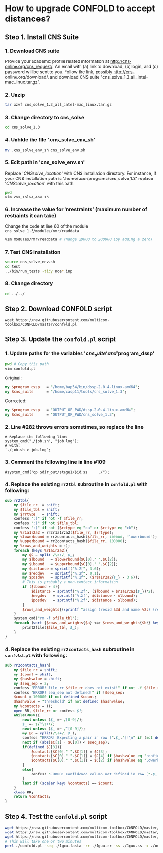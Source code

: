 # How to upgrade CONFOLD to accept distances?

## Step 1. Install CNS Suite

### 1. Download CNS suite   
Provide your academic profile related information at http://cns-online.org/cns_request/. An email with (a) link to download, (b) login, and (c) password will be sent to you. Follow the link, possibly http://cns-online.org/download/, and download CNS suite "cns_solve_1.3_all_intel-mac_linux.tar.gz".
### 2. Unzip  
```bash
tar xzvf cns_solve_1.3_all_intel-mac_linux.tar.gz
```
### 3. Change directory to cns_solve  
```bash
cd cns_solve_1.3
```
### 4. Unhide the file '.cns_solve_env_sh'  
```bash
mv .cns_solve_env_sh cns_solve_env.sh
```
### 5. Edit path in 'cns_solve_env.sh'  
Replace '_CNSsolve_location_' with CNS installation directory. For instance, if your CNS installation path is '/home/user/programs/cns_solve_1.3' replace '_CNSsolve_location_' with this path
```bash
pwd
vim cns_solve_env.sh
```
### 6. Increase the value for ‘nrestraints’ (maximum number of restraints it can take)
Change the code at line 60 of the module `cns_solve_1.3/modules/nmr/readdata`
```bash
vim modules/nmr/readdata # change 20000 to 200000 (by adding a zero)
```
### 7. Test CNS installation  
```bash
source cns_solve_env.sh
cd test 
../bin/run_tests -tidy noe*.inp
```
### 8. Change directory  
```bash
cd ../../
```

## Step 2. Download CONFOLD script

```
wget https://raw.githubusercontent.com/multicom-toolbox/CONFOLD/master/confold.pl
```

## Step 3. Update the `confold.pl` script

### 1. Update paths for the variables '$cns_suite' and '$program_dssp'  
```bash
pwd # Copy this path
vim confold.pl
```
Original:
```perl
my $program_dssp   = "/home/bap54/bin/dssp-2.0.4-linux-amd64";
my $cns_suite      = "/home/casp11/tools/cns_solve_1.3";
```
Corrected:
```perl
my $program_dssp   = "OUTPUT_OF_PWD/dssp-2.0.4-linux-amd64";
my $cns_suite      = "OUTPUT_OF_PWD/cns_solve_1.3";
```

### 2. Line #282 throws errors sometimes, so replace the line
```
# Replace the following line:
system_cmd("./job.sh", "job.log");
# with:
`./job.sh > job.log`;
```

### 3. Comment the following line in line #109
```
#system_cmd("cp $dir_out/stage1/$id.ss     ./");
```

### 4. Replace the existing `rr2tbl` subroutine in `confold.pl` with following:
```perl
sub rr2tbl{
	my $file_rr  = shift;
	my $file_tbl = shift;
	my $rrtype   = shift;
	confess ":(" if not -f $file_rr;
	confess ":(" if not $file_tbl;
	confess ":(" if not ($rrtype eq "ca" or $rrtype eq "cb");
	my %r1a1r2a2 = rr2r1a1r2a2($file_rr, $rrtype);
	my %lowerbound = rr2contacts_hash($file_rr, 100000, "lowerbound");
	my %upperbound = rr2contacts_hash($file_rr, 100000);
	my %rows_and_weights = ();
	foreach (keys %r1a1r2a2){
		my @C = split /\s+/, $_;
		my $lbound   = $lowerbound{$C[0]." ".$C[2]};
		my $ubound   = $upperbound{$C[0]." ".$C[2]};
		my $distance = sprintf("%.2f", 3.6);
		my $negdev   = sprintf("%.2f", 0.1);
		my $posdev   = sprintf("%.2f", ($r1a1r2a2{$_} - 3.6));
		# This is probably a non-contact information
		if ($lbound > 4){
			$distance = sprintf("%.2f", ($lbound + $r1a1r2a2{$_})/2);
			$negdev   = sprintf("%.2f", $distance - $lbound);
			$posdev   = sprintf("%.2f", $distance - $lbound);
		}
		$rows_and_weights{(sprintf "assign (resid %3d and name %2s) (resid %3d and name %2s) %.2f %.2f %.2f", $C[0], $C[1], $C[2], $C[3], $distance, $negdev, $posdev)} = $C[0];
	}
	system_cmd("rm -f $file_tbl");
	foreach (sort {$rows_and_weights{$a} <=> $rows_and_weights{$b}} keys %rows_and_weights){
		print2file($file_tbl, $_);
	}
}
```

### 4. Replace the existing `rr2contacts_hash` subroutine in `confold.pl` with following:
```perl
sub rr2contacts_hash{
	my $file_rr = shift;
	my $count = shift;
	my $hashvalue = shift;
	my $seq_sep = 2;
	confess "ERROR! file_rr $file_rr does not exist!" if not -f $file_rr;
	confess "ERROR! seq_sep not defined!" if !$seq_sep;
	$count = 100000 if not defined $count;
	$hashvalue = "threshold" if not defined $hashvalue;
	my %contacts = ();
	open RR, $file_rr or confess $!;
	while(<RR>){
		next unless ($_ =~ /[0-9]/);
		$_ =~ s/^\s+//;
		next unless ($_ =~ /^[0-9]/);
		my @C = split(/\s+/, $_);
		confess "ERROR! Expecting a pair in row [".$_."]!\n" if (not defined $C[0] || not defined $C[1]);
		next if (abs($C[1] - $C[0]) < $seq_sep);
		if(defined $C[3]){
			$contacts{$C[0]." ".$C[1]} = $C[3];
			$contacts{$C[0]." ".$C[1]} = $C[4] if $hashvalue eq "confidence";
			$contacts{$C[0]." ".$C[1]} = $C[2] if $hashvalue eq "lowerbound";
		}
		else{
			confess "ERROR! Confidence column not defined in row [".$_."] in file $file_rr!\n";
		}
		last if (scalar keys %contacts) == $count;
	}
	close RR;
	return %contacts;
}
```

## Step 4. Test the `confold.pl` script

```bash
wget https://raw.githubusercontent.com/multicom-toolbox/CONFOLD/master/test/input/1guu.fasta
wget https://raw.githubusercontent.com/multicom-toolbox/CONFOLD/master/test/input/1guu.rr
wget https://raw.githubusercontent.com/multicom-toolbox/CONFOLD/master/test/input/1guu.ss
# This will take one or two minutes
perl ./confold.pl -seq ./1guu.fasta -rr ./1guu.rr -ss ./1guu.ss -o ./output-1guu -mcount 20 -selectrr 1.0L
```
